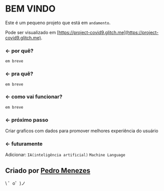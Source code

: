 BEM VINDO
=================

Este é um pequeno projeto que está em `andamento`.

Pode ser visualizado em  [https://project-covid9.glitch.me](https://project-covid9.glitch.me).


### ← por quê?
`em breve`
### ← pra quê?
`em breve`
### ← como vai funcionar?
`em breve`

### ← próximo passo

Criar graficos com dados para promover melhores experiência do usuário

### ← futuramente
Adicionar:
`IA(inteligência artificial)`
`Machine Language`


Criado por [Pedro Menezes](https://www.instagram.com/pj__menezes/)
-------------------

\ ゜o゜)ノ
